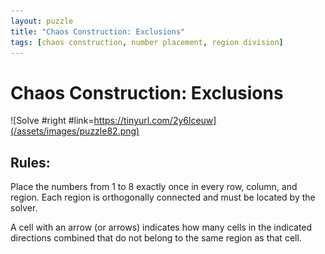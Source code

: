 ```yaml
---
layout: puzzle
title: "Chaos Construction: Exclusions"
tags: [chaos construction, number placement, region division]
---
```


# Chaos Construction: Exclusions

![Solve #right #link=https://tinyurl.com/2y6lceuw](/assets/images/puzzle82.png)

## Rules:

Place the numbers from 1 to 8 exactly once in every row, column, and region. Each region is orthogonally connected and must be located by the solver.

A cell with an arrow (or arrows) indicates how many cells in the indicated directions combined that do not belong to the same region as that cell. 
